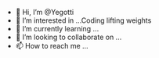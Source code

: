 - 👋 Hi, I’m @Yegotti
- 👀 I’m interested in ...Coding lifting weights
- 🌱 I’m currently learning ...
- 💞️ I’m looking to collaborate on ...
- 📫 How to reach me ...

<!---
Yegotti/Yegotti is a ✨ special ✨ repository because its `README.md` (this file) appears on your GitHub profile.
You can click the Preview link to take a look at your changes.
--->
